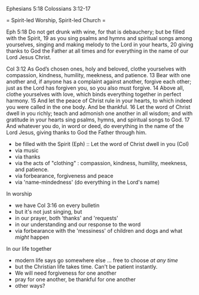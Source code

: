 Ephesians 5:18 
Colossians 3:12-17 

= Spirit-led Worship, Spirit-led Church =

Eph 5:18 Do not get drunk with wine, for that is debauchery; but be filled with the Spirit, 19 as you sing psalms and hymns and spiritual songs among yourselves, singing and making melody to the Lord in your hearts, 20 giving thanks to God the Father at all times and for everything in the name of our Lord Jesus Christ. 


Col 3:12 As God’s chosen ones, holy and beloved, clothe yourselves with compassion, kindness, humility, meekness, and patience. 13 Bear with one another and, if anyone has a complaint against another, forgive each other; just as the Lord has forgiven you, so you also must forgive. 14 Above all, clothe yourselves with love, which binds everything together in perfect harmony. 15 And let the peace of Christ rule in your hearts, to which indeed you were called in the one body. And be thankful. 16 Let the word of Christ​ dwell in you richly; teach and admonish one another in all wisdom; and with gratitude in your hearts sing psalms, hymns, and spiritual songs to God.​ 17 And whatever you do, in word or deed, do everything in the name of the Lord Jesus, giving thanks to God the Father through him.

- be filled with the Spirit (Eph) :: Let the word of Christ dwell in you (Col)
- via music
- via thanks
- via the acts of "clothing" : compassion, kindness, humility, meekness, and patience.
- via forbearance, forgiveness and peace
- via 'name-mindedness' (do everything in the Lord's name) 

In worship
- we have Col 3:16 on every bulletin
- but it's not just singing, but
- in our prayer, both 'thanks' and 'requests'
- in our understanding and our response to the word
- via forbearance with the 'messiness' of children and dogs and what _might_ happen

In our life together
- modern life says go somewhere else ... free to choose _at any time_
- but the Christian life takes time. Can't be patient instantly. 
- We will need forgiveness for one another
- pray for one another, be thankful for one another
- other ways? 

